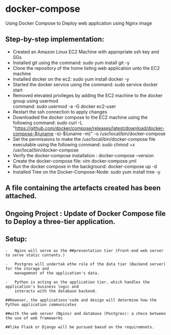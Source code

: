 # docker-compose
Using Docker Compose to Deploy web application using Nginx image

## Step-by-step implementation:
-   Created an Amazon Linux EC2 Machine with appropriate ssh key and SGs
-   Installed git using the command: sudo yum install git -y 
-   Clone the repository of the home listing web application unto the EC2 machine
-   Installed docker on the ec2: sudo yum install docker -y
-   Started the docker service using the command: sudo service docker start
-   Removed elevated privileges by adding the EC2 machine to the docker group using usermod    
    command: sudo usermod -a -G docker ec2-user
-   Restart the ssh connection to apply changes
-   Downloaded the docker compose to the EC2 machine using the following command:  sudo curl -L "https://github.com/docker/compose/releases/latest/download/docker-compose-$(uname -s)-$(uname -m)" -o /usr/local/bin/docker-compose
-   Set the permissions to make the /usr/local/bin/docker-compose file executable using the following 
    command: sudo chmod +x /usr/local/bin/docker-compose
-   Verify the docker-compose installation : docker-compose –version
-   Create the docker-compose file: vim docker-compose.yml
-   Run the docker compose in the background: docker-compose up -d
-   Installed Tree on the Docker-Compose-Node: sudo yum install tree -y


## A file containing the artefacts created has been attached.

## Ongoing Project : Update of Docker Compose file to Deploy a three-tier application. 

   ## Setup:

    -   Nginx will serve as the ##presentation tier (Front-end web server to serve static contents.)

    -   Postgres will undertak ethe role of the data tier (Backend server) for the storage and 
        managemnet of the application's data.

    -   Python is acting as the application tier, which handles the application's business logic and 
        interacts with the database backend.

    ##However, the applications'code and design will determine how the Python application communicates
    
    ##with the web server (Nginx) and database (Postgres): a choce between the use of web frameworks 
    
    ##like Flask or Django will be pursued baesd on the requiremnets. 
        